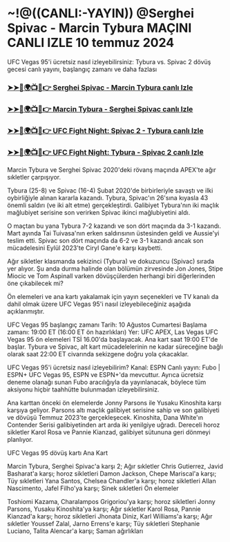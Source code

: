 #  ~!@((CANLI:-YAYIN)) @Serghei Spivac - Marcin Tybura MAÇINI CANLI IZLE 10 temmuz 2024

UFC Vegas 95'i ücretsiz nasıl izleyebilirsiniz: Tybura vs. Spivac 2 dövüş gecesi canlı yayını, başlangıç ​​zamanı ve daha fazlası

<h3><a href="https://cutt.ly/MecUE7J2">➤➤🔴🌍📺📱👉 Serghei Spivac - Marcin Tybura canlı Izle</a></h3>

<h3><a href="https://cutt.ly/MecUE7J2">➤➤🔴🌍📺📱👉 Marcin Tybura - Serghei Spivac canlı Izle</a></h3>

<h3><a href="https://cutt.ly/MecUE7J2">➤➤🔴🌍📺📱👉 UFC Fight Night: Spivac 2 - Tybura canlı Izle</a></h3>

<h3><a href="https://cutt.ly/MecUE7J2">➤➤🔴🌍📺📱👉 UFC Fight Night: Tybura - Spivac 2 canlı Izle</a></h3>

Marcin Tybura ve Serghei Spivac 2020'deki rövanş maçında APEX'te ağır sıkletler çarpışıyor.

Tybura (25-8) ve Spivac (16-4) Şubat 2020'de birbirleriyle savaştı ve ilki oybirliğiyle alınan kararla kazandı. Tybura, Spivac'ın 26'sına kıyasla 43 önemli saldırı (ve iki alt etme) gerçekleştirdi. Galibiyet Tybura'nın iki maçlık mağlubiyet serisine son verirken Spivac ikinci mağlubiyetini aldı.

O maçtan bu yana Tybura 7-2 kazandı ve son dört maçında da 3-1 kazandı. Mart ayında Tai Tuivasa'nın erken saldırısının üstesinden geldi ve Aussie'yi teslim etti. Spivac son dört maçında da 6-2 ve 3-1 kazandı ancak son mücadelesini Eylül 2023'te Ciryl Gane'e karşı kaybetti.

Ağır sikletler klasmanda sekizinci (Tybura) ve dokuzuncu (Spivac) sırada yer alıyor. Şu anda durma halinde olan bölümün zirvesinde Jon Jones, Stipe Miocic ve Tom Aspinall varken dövüşçülerden herhangi biri diğerlerinden öne çıkabilecek mi?

Ön elemeleri ve ana kartı yakalamak için yayın seçenekleri ve TV kanalı da dahil olmak üzere UFC Vegas 95'i nasıl izleyebileceğiniz aşağıda açıklanmıştır.

UFC Vegas 95 başlangıç ​​zamanı
Tarih:  10 Ağustos Cumartesi
Başlama zamanı: 19:00 ET (16:00 ET ön hazırlıkları)
Yer:  UFC APEX, Las Vegas
UFC Vegas 95 ön elemeleri TSİ 16.00'da başlayacak. Ana kart saat 19:00 ET'de başlar. Tybura ve Spivac, alt kart mücadelelerinin ne kadar süreceğine bağlı olarak saat 22:00 ET civarında sekizgene doğru yola çıkacaklar.

UFC Vegas 95'i ücretsiz nasıl izleyebilirim?
Kanal:  ESPN
Canlı yayın:  Fubo  |  ESPN+
UFC Vegas 95, ESPN ve ESPN+'da mevcuttur. Ayrıca ücretsiz deneme olanağı  sunan  Fubo aracılığıyla da yayınlanacak,   böylece tüm aksiyonu hiçbir taahhütte bulunmadan izleyebilirsiniz. 

Ana karttan önceki ön elemelerde Jonny Parsons ile Yusaku Kinoshita karşı karşıya geliyor. Parsons altı maçlık galibiyet serisine sahip ve son galibiyeti ve dövüşü Temmuz 2023'te gerçekleşecek. Kinoshita, Dana White'ın Contender Serisi galibiyetinden art arda iki yenilgiye uğradı. Dereceli horoz sikletler Karol Rosa ve Pannie Kianzad, galibiyet sütununa geri dönmeyi planlıyor. 

UFC Vegas 95 dövüş kartı
Ana Kart

Marcin Tybura, Serghei Spivac'a karşı 2; Ağır sıkletler
Chris Gutierrez, Javid Basharat'a karşı; horoz sikletleri
Damon Jackson, Chepe Mariscal'a karşı; Tüy sıkletleri
Yana Santos, Chelsea Chandler'a karşı; horoz sikletleri
Allan Nascimento, Jafel Filho'ya karşı; Sinek sıkletleri
Ön elemeler

Toshiomi Kazama, Charalampos Grigoriou'ya karşı; horoz sikletleri
Jonny Parsons, Yusaku Kinoshita'ya karşı; Ağır sıkletler
Karol Rosa, Pannie Kianzad'a karşı; horoz sikletleri
Jhonata Diniz, Karl Williams'a karşı; Ağır sıkletler
Youssef Zalal, Jarno Errens'e karşı; Tüy sıkletleri
Stephanie Luciano, Talita Alencar'a karşı; Saman ağırlıkları
